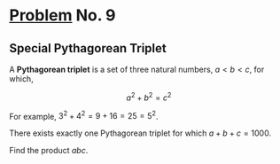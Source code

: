 # [Problem](https://projecteuler.net/problem=9) No. 9

## Special Pythagorean Triplet

A **Pythagorean triplet** is a set of three natural numbers, $`a < b < c`$, for which,

```math
a^2 + b^2 = c^2
```
For example, $`3^2 + 4^2 = 9 + 16 = 25 = 5^2`$.

There exists exactly one Pythagorean triplet for which $`a + b + c = 1000`$.

Find the product $`abc`$.
